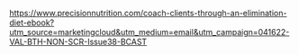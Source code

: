 https://www.precisionnutrition.com/coach-clients-through-an-elimination-diet-ebook?utm_source=marketingcloud&utm_medium=email&utm_campaign=041622-VAL-BTH-NON-SCR-Issue38-BCAST